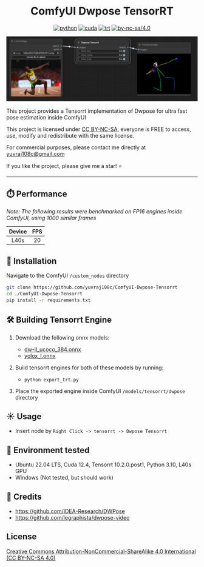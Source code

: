 <div align="center">

# ComfyUI Dwpose TensorRT

[![python](https://img.shields.io/badge/python-3.10.12-green)](https://www.python.org/downloads/release/python-31012/)
[![cuda](https://img.shields.io/badge/cuda-12.4-green)](https://developer.nvidia.com/cuda-downloads)
[![trt](https://img.shields.io/badge/TRT-10.0-green)](https://developer.nvidia.com/tensorrt)
[![by-nc-sa/4.0](https://img.shields.io/badge/license-CC--BY--NC--SA--4.0-lightgrey)](https://creativecommons.org/licenses/by-nc-sa/4.0/deed.en)

</div>

<p align="center">
  <img src="assets/demo.PNG" />

</p>

This project provides a Tensorrt implementation of Dwpose for ultra fast pose estimation inside ComfyUI

This project is licensed under [CC BY-NC-SA](https://creativecommons.org/licenses/by-nc-sa/4.0/), everyone is FREE to access, use, modify and redistribute with the same license.

For commercial purposes, please contact me directly at yuvraj108c@gmail.com

If you like the project, please give me a star! ⭐

---

## ⏱️ Performance

_Note: The following results were benchmarked on FP16 engines inside ComfyUI, using 1000 similar frames_

| Device | FPS |
| :----: | :-: |
|  L40s  | 20  |

## 🚀 Installation

Navigate to the ComfyUI `/custom_nodes` directory

```bash
git clone https://github.com/yuvraj108c/ComfyUI-Dwpose-Tensorrt
cd ./ComfyUI-Dwpose-Tensorrt
pip install -r requirements.txt
```

## 🛠️ Building Tensorrt Engine

1. Download the following onnx models:
   - [dw-ll_ucoco_384.onnx](https://huggingface.co/yzd-v/DWPose/resolve/main/dw-ll_ucoco_384.onnx)
   - [yolox_l.onnx](https://huggingface.co/yzd-v/DWPose/resolve/main/yolox_l.onnx)
2. Build tensorrt engines for both of these models by running:

   - `python export_trt.py`

3. Place the exported engine inside ComfyUI `/models/tensorrt/dwpose` directory

## ☀️ Usage

- Insert node by `Right Click -> tensorrt -> Dwpose Tensorrt`

## 🤖 Environment tested

- Ubuntu 22.04 LTS, Cuda 12.4, Tensorrt 10.2.0.post1, Python 3.10, L40s GPU
- Windows (Not tested, but should work)

## 👏 Credits

- https://github.com/IDEA-Research/DWPose
- https://github.com/legraphista/dwpose-video

## License

[Creative Commons Attribution-NonCommercial-ShareAlike 4.0 International (CC BY-NC-SA 4.0)](https://creativecommons.org/licenses/by-nc-sa/4.0/)
